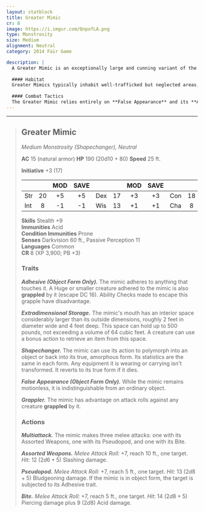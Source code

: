 ```yaml
---
layout: statblock
title: Greater Mimic
cr: 8
image: https://i.imgur.com/QnpofLA.png
type: Monstrosity
size: Medium
alignment: Neutral
category: 2014 Fair Game

description: |
  A Greater Mimic is an exceptionally large and cunning variant of the classic monster, capable of taking on the form of massive objects—or even combinations of objects—to lure in more formidable prey. It is distinguished by a large, gaping mouth that acts as an **Extradimensional Storage** space, a deadly trap into which it deposits its unfortunate victims and treasure alike.
  
  #### Habitat
  Greater Mimics typically inhabit well-trafficked but neglected areas, such as the deepest parts of ancient dungeons, forgotten bank vaults, or the holds of derelict ships. Their size and intelligence allow them to take on highly specific and valuable disguises, like a large suit of armor, a treasure chest stacked high with goods, or a merchant's cart.
  
  #### Combat Tactics
  The Greater Mimic relies entirely on **False Appearance** and its **Adhesive** trait to secure its first target. It uses its **Multiattack** to unleash its full array of weapons, including a deadly **Bite** attack that deals acid damage and an **Assorted Weapons** attack that suggests it can quickly shift its appendages into different forms. Once a target is grappled, its **Grappler** trait ensures it hits with superior accuracy until the victim can escape its sticky grasp.
---
```


___
> ## Greater Mimic
> *Medium Monstrosity (Shapechanger), Neutral*
> 
> **AC** 15 (natural armor) **HP** 190 (20d10 + 80) **Speed** 25 ft.
> 
> **Initiative** +3 (17)
>
> | | | MOD | SAVE | | | MOD | SAVE | | | MOD | SAVE |
> |:--|:-:|:----:|:----:|:--|:-:|:----:|:----:|:--|:-:|:----:|:----:|
> |Str| 20| +5 | +5 |Dex| 17| +3 | +3 |Con| 18| +4 | +4 |
> |Int| 8| -1 | -1 |Wis| 13| +1 | +1 |Cha| 8| -1 | -1 |
>
> **Skills** Stealth +9  
> **Immunities** Acid  
> **Condition Immunities** Prone  
> **Senses** Darkvision 60 ft., Passive Perception 11  
> **Languages** Common  
> **CR** 8 (XP 3,900; PB +3)
>
> ### Traits
>
> ***Adhesive (Object Form Only).*** The mimic adheres to anything that touches it. A Huge or smaller creature adhered to the mimic is also **grappled** by it (escape DC 16). Ability Checks made to escape this grapple have disadvantage.
>
> ***Extradimensional Storage.*** The mimic's mouth has an interior space considerably larger than its outside dimensions, roughly 2 feet in diameter wide and 4 feet deep. This space can hold up to 500 pounds, not exceeding a volume of 64 cubic feet. A creature can use a bonus action to retrieve an item from this space.
>
> ***Shapechanger.*** The mimic can use its action to polymorph into an object or back into its true, amorphous form. Its statistics are the same in each form. Any equipment it is wearing or carrying isn't transformed. It reverts to its true form if it dies.
>
> ***False Appearance (Object Form Only).*** While the mimic remains motionless, it is indistinguishable from an ordinary object.
>
> ***Grappler.*** The mimic has advantage on attack rolls against any creature **grappled** by it.
>
> ### Actions
>
> ***Multiattack.*** The mimic makes three melee attacks: one with its Assorted Weapons, one with its Pseudopod, and one with its Bite.
>
> ***Assorted Weapons.*** *Melee Attack Roll:* +7, reach 10 ft., one target. *Hit:* 12 ($2d6 + 5$) Slashing damage.
>
> ***Pseudopod.*** *Melee Attack Roll:* +7, reach 5 ft., one target. *Hit:* 13 ($2d8 + 5$) Bludgeoning damage. If the mimic is in object form, the target is subjected to its Adhesive trait.
>
> ***Bite.*** *Melee Attack Roll:* +7, reach 5 ft., one target. *Hit:* 14 ($2d8 + 5$) Piercing damage plus 9 ($2d8$) Acid damage.